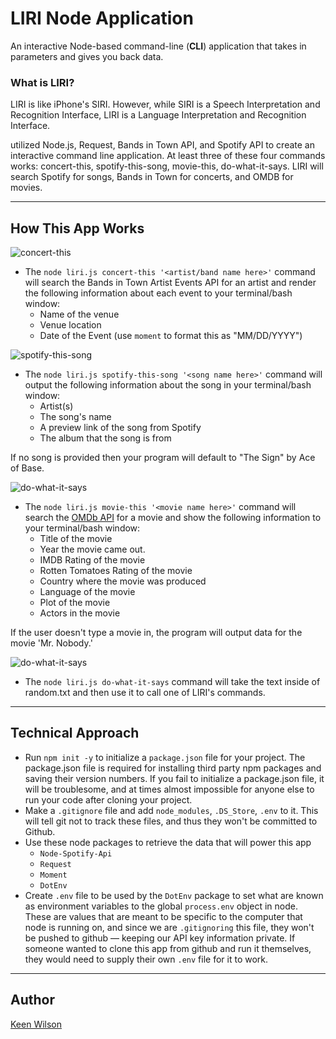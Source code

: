 # LIRI Node Application

An interactive Node-based command-line (**CLI**) application that takes in parameters and gives you back data. 

### What is LIRI?
LIRI is like iPhone's SIRI. However, while SIRI is a Speech Interpretation and Recognition Interface, LIRI is a Language Interpretation and Recognition Interface. 

utilized Node.js, Request, Bands in Town API, and Spotify API to create an interactive command line application. At least three of these four commands works: concert-this, spotify-this-song, movie-this, do-what-it-says. 
LIRI will search Spotify for songs, Bands in Town for concerts, and OMDB for movies.

---
## How This App Works

![concert-this](./assets/screenshots/screenshot-welcome.png)
* The `node liri.js concert-this '<artist/band name here>'` command will search the Bands in Town Artist Events API for an artist and render the following information about each event to your terminal/bash window:
    * Name of the venue
    * Venue location
    * Date of the Event (use `moment` to format this as "MM/DD/YYYY")

![spotify-this-song](./assets/screenshots/screenshot-welcome.png)
* The `node liri.js spotify-this-song '<song name here>'` command will output the following information about the song in your terminal/bash window:
    * Artist(s)
    * The song's name
    * A preview link of the song from Spotify
    * The album that the song is from
    
If no song is provided then your program will default to "The Sign" by Ace of Base.
  
![do-what-it-says](./assets/screenshots/screenshot-welcome.png)
* The `node liri.js movie-this '<movie name here>'` command will search the [OMDb API](http://www.omdbapi.com/) for a movie and show the following information to your terminal/bash window:
     * Title of the movie
    * Year the movie came out.
    * IMDB Rating of the movie
    * Rotten Tomatoes Rating of the movie
    * Country where the movie was produced
    * Language of the movie
    * Plot of the movie
    * Actors in the movie
    
If the user doesn't type a movie in, the program will output data for the movie 'Mr. Nobody.'

![do-what-it-says](./assets/screenshots/screenshot-welcome.png)
* The `node liri.js do-what-it-says` command will take the text inside of random.txt and then use it to call one of LIRI's commands. 

---
## Technical Approach
* Run `npm init -y`  to initialize a `package.json` file for your project. The package.json file is required for installing third party npm packages and saving their version numbers. If you fail to initialize a package.json file, it will be troublesome, and at times almost impossible for anyone else to run your code after cloning your project.
* Make a `.gitignore` file and add `node_modules`, `.DS_Store`, `.env` to it. This will tell git not to track these files, and thus they won't be committed to Github.
* Use these node packages to retrieve the data that will power this app
    * `Node-Spotify-Api`
    * `Request`
    * `Moment`
    * `DotEnv`
* Create `.env` file to be used by the `DotEnv` package to set what are known as environment variables to the global `process.env` object in node. These are values that are meant to be specific to the computer that node is running on, and since we are `.gitignoring` this file, they won't be pushed to github — keeping our API key information private. If someone wanted to clone this app from github and run it themselves, they would need to supply their own `.env` file for it to work.
    
---
## Author

[Keen Wilson](https://keenwilson.github.io/ "Keen Wilson's Portfolio")
